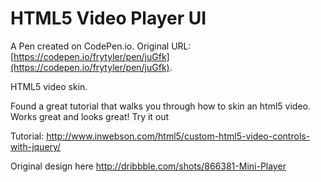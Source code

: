 # HTML5 Video Player UI

A Pen created on CodePen.io. Original URL: [https://codepen.io/frytyler/pen/juGfk](https://codepen.io/frytyler/pen/juGfk).

HTML5 video skin. 

Found a great tutorial that walks you through how to skin an html5 video. Works great and looks great! Try it out

Tutorial: http://www.inwebson.com/html5/custom-html5-video-controls-with-jquery/

Original design here http://dribbble.com/shots/866381-Mini-Player
